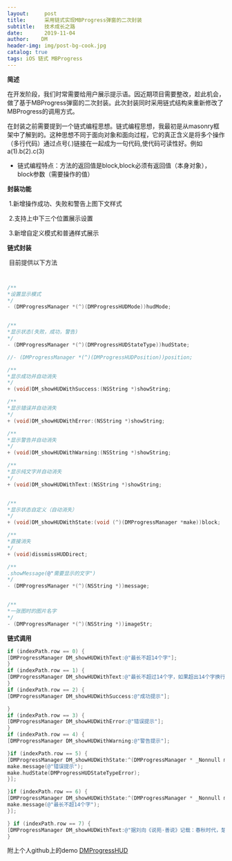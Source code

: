 ```yaml
---
layout:     post
title:      采用链式实现MBProgress弹窗的二次封装
subtitle:   技术成长之路
date:       2019-11-04
author:    DM
header-img: img/post-bg-cook.jpg
catalog: true
tags: iOS 链式 MBProgress
---
```


**简述**

​		在开发阶段，我们时常需要给用户展示提示语。因近期项目需要整改，趁此机会，做了基于MBProgress弹窗的二次封装。此次封装同时采用链式结构来重新修改了MBProgress的调用方式。

​		在封装之前需要提到一个链式编程思想。链式编程思想，我最初是从masonry框架中了解到的。这种思想不同于面向对象和面向过程，它的真正含义是将多个操作（多行代码）通过点号(.)链接在一起成为一句代码,使代码可读性好。例如a(1).b(2).c(3)

- 链式编程特点：方法的返回值是block,block必须有返回值（本身对象），block参数（需要操作的值）

**封装功能**

​		1.新增操作成功、失败和警告上图下文样式

​		2.支持上中下三个位置展示设置

​		3.新增自定义模式和普通样式展示

**链式封装**

​		目前提供以下方法

```objective-c


/**
*设置显示模式
*/
- (DMProgressManager *(^)(DMProgressHUDMode))hudMode;


/**
*显示状态(失败，成功，警告)
*/
- (DMProgressManager *(^)(DMProgressHUDStateType))hudState;

//- (DMProgressManager *(^)(DMProgressHUDPosition))position;

/**
*显示成功并自动消失
*/
+ (void)DM_showHUDWithSuccess:(NSString *)showString;

/**
*显示错误并自动消失
*/
+ (void)DM_showHUDWithError:(NSString *)showString;

/**
*显示警告并自动消失
*/
+ (void)DM_showHUDWithWarning:(NSString *)showString;

/**
*显示纯文字并自动消失
*/
+ (void)DM_showHUDWithText:(NSString *)showString;


/**
*显示状态自定义（自动消失）
*/
+ (void)DM_showHUDWithState:(void (^)(DMProgressManager *make))block;

/**
*直接消失
*/
+ (void)dissmissHUDDirect;

/**
.showMessage(@"需要显示的文字")
*/
- (DMProgressManager *(^)(NSString *))message;


/**
*一张图时的图片名字
*/
- (DMProgressManager *(^)(NSString *))imageStr;

```



**链式调用**

```objective-c
if (indexPath.row == 0) {
[DMProgressManager DM_showHUDWithText:@"最长不超14个字"];
}
if (indexPath.row == 1) {
[DMProgressManager DM_showHUDWithText:@"最长不超过14个字，如果超出14个字换行"];
}
if (indexPath.row == 2) {
[DMProgressManager DM_showHUDWithSuccess:@"成功提示"];

}
if (indexPath.row == 3) {
[DMProgressManager DM_showHUDWithError:@"错误提示"];
}
if (indexPath.row == 4) {
[DMProgressManager DM_showHUDWithWarning:@"警告提示"];

}if (indexPath.row == 5) {
[DMProgressManager DM_showHUDWithState:^(DMProgressManager * _Nonnull make) {
make.message(@"错误提示");
make.hudState(DMProgressHUDStateTypeError);
}];

}if (indexPath.row == 6) {
[DMProgressManager DM_showHUDWithState:^(DMProgressManager * _Nonnull make) {
make.message(@"最长不超14个字");
}];

} if (indexPath.row == 7) {
[DMProgressManager DM_showHUDWithText:@"据刘向《说苑·善说》记载：春秋时代，楚王母弟鄂君子皙在河中游玩，钟鼓齐鸣。摇船者是位越人，趁乐声刚停，便抱双桨用越语唱了一支歌。鄂君子皙听不懂，叫人翻译成楚语。就是上面的歌谣。歌中唱出了越人对子皙的那种深沉真挚的爱恋之情，歌词声义双关，委婉动听。是中国最早的译诗，也是古代楚越文化交融的结晶和见证。"];
}
```


附上个人github上的demo [DMProgressHUD](https://github.com/DavidMachile/DMProgressHUD)


